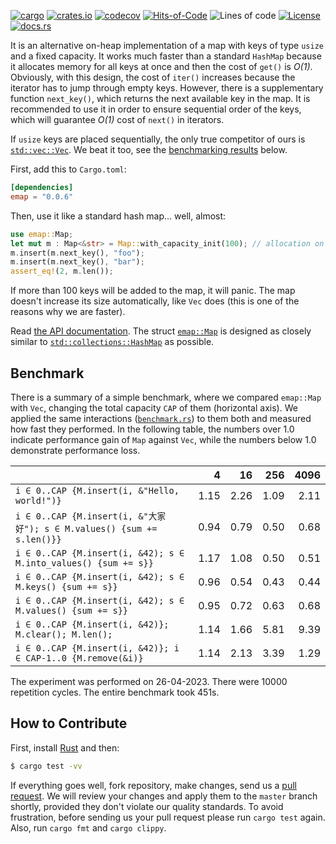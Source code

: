 [![cargo](https://github.com/yegor256/emap/actions/workflows/cargo.yml/badge.svg)](https://github.com/yegor256/emap/actions/workflows/cargo.yml)
[![crates.io](https://img.shields.io/crates/v/emap.svg)](https://crates.io/crates/emap)
[![codecov](https://codecov.io/gh/yegor256/emap/branch/master/graph/badge.svg)](https://codecov.io/gh/yegor256/emap)
[![Hits-of-Code](https://hitsofcode.com/github/yegor256/emap)](https://hitsofcode.com/view/github/yegor256/emap)
![Lines of code](https://img.shields.io/tokei/lines/github/yegor256/emap)
[![License](https://img.shields.io/badge/license-MIT-green.svg)](https://github.com/yegor256/emap/blob/master/LICENSE.txt)
[![docs.rs](https://img.shields.io/docsrs/emap)](https://docs.rs/emap/latest/emap/)

It is an alternative on-heap implementation of a map with keys of type `usize`
and a fixed capacity. It works much faster than a standard `HashMap` 
because it allocates memory for all keys at once and then the cost
of `get()` is _O(1)_. Obviously, with this design, the cost of `iter()` increases because the iterator
has to jump through empty keys. However, there
is a supplementary function `next_key()`, which returns the next available key in the map. 
It is recommended to use it in order to ensure sequential order of the keys, which
will guarantee _O(1)_ cost of `next()` in iterators.

If `usize` keys are placed sequentially, the only true competitor of ours is 
[`std::vec::Vec`](https://doc.rust-lang.org/std/vec/struct.Vec.html).
We beat it too, see the [benchmarking results](#benchmark) below.

First, add this to `Cargo.toml`:

```toml
[dependencies]
emap = "0.0.6"
```

Then, use it like a standard hash map... well, almost:

```rust
use emap::Map;
let mut m : Map<&str> = Map::with_capacity_init(100); // allocation on heap
m.insert(m.next_key(), "foo");
m.insert(m.next_key(), "bar");
assert_eq!(2, m.len());
```

If more than 100 keys will be added to the map, it will panic. 
The map doesn't increase its size automatically, like `Vec` does 
(this is one of the reasons why we are faster).

Read [the API documentation](https://docs.rs/emap/latest/emap/). 
The struct
[`emap::Map`](https://docs.rs/emap/latest/emap/struct.Map.html) is designed as closely similar to 
[`std::collections::HashMap`](https://doc.rust-lang.org/std/collections/struct.HashMap.html) as possible.

## Benchmark

There is a summary of a simple benchmark, where we compared `emap::Map` with
`Vec`, changing the total capacity `CAP` of them (horizontal axis).
We applied the same interactions 
([`benchmark.rs`](https://github.com/yegor256/emap/blob/master/tests/benchmark.rs)) 
to them both and measured how fast they performed. In the following table, 
the numbers over 1.0 indicate performance gain of `Map` against `Vec`, 
while the numbers below 1.0 demonstrate performance loss.

<!-- benchmark -->
| | 4 | 16 | 256 | 4096 |
| --- | --: | --: | --: | --: |
| `i ∈ 0..CAP {M.insert(i, &"Hello, world!")}` |1.15 |2.26 |1.09 |2.11 |
| `i ∈ 0..CAP {M.insert(i, &"大家好"); s ∈ M.values() {sum += s.len()}}` |0.94 |0.79 |0.50 |0.68 |
| `i ∈ 0..CAP {M.insert(i, &42); s ∈ M.into_values() {sum += s}}` |1.17 |1.08 |0.50 |0.51 |
| `i ∈ 0..CAP {M.insert(i, &42); s ∈ M.keys() {sum += s}}` |0.96 |0.54 |0.43 |0.44 |
| `i ∈ 0..CAP {M.insert(i, &42); s ∈ M.values() {sum += s}}` |0.95 |0.72 |0.63 |0.68 |
| `i ∈ 0..CAP {M.insert(i, &42)}; M.clear(); M.len();` |1.14 |1.66 |5.81 |9.39 |
| `i ∈ 0..CAP {M.insert(i, &42)}; i ∈ CAP-1..0 {M.remove(&i)}` |1.14 |2.13 |3.39 |1.29 |

The experiment was performed on 26-04-2023.
 There were 10000 repetition cycles.
 The entire benchmark took 451s.

<!-- benchmark -->

## How to Contribute

First, install [Rust](https://www.rust-lang.org/tools/install) and then:

```bash
$ cargo test -vv
```

If everything goes well, fork repository, make changes, 
send us a [pull request](https://www.yegor256.com/2014/04/15/github-guidelines.html).
We will review your changes and apply them to the `master` branch shortly,
provided they don't violate our quality standards. To avoid frustration,
before sending us your pull request please run `cargo test` again. Also, 
run `cargo fmt` and `cargo clippy`.
